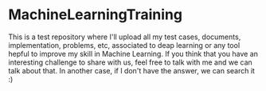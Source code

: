 # MachineLearningTraining
This is a test repository where I'll upload all my test cases, documents, implementation, problems, etc, associated to deap learning or any tool hepful to improve my skill in Machine Learning. If you think that you have an interesting challenge to share with us, feel free to talk with me and we can talk about that. In another case, if I don't have the answer, we can search it :)
